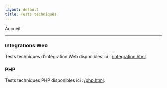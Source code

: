```yaml
---
layout: default
title: Tests techniques
---
```


Accueil

---


### Intégrations Web

Tests techniques d'intégration Web disponibles ici : [/integration.html](./integration.md).


### PHP

Tests techniques PHP disponibles ici : [/php.html](./php.md).